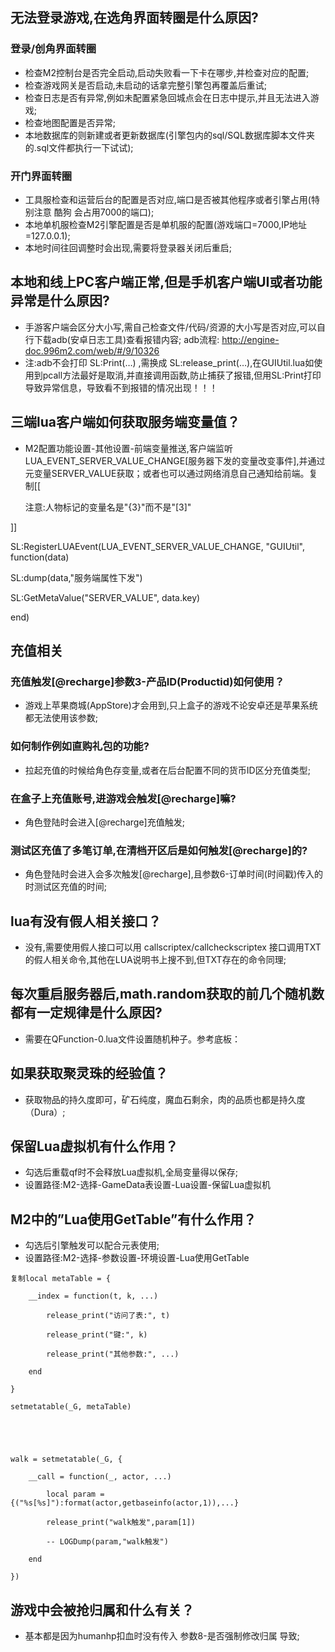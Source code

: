 ## 无法登录游戏,在选角界面转圈是什么原因?

### 登录/创角界面转圈

- 检查M2控制台是否完全启动,启动失败看一下卡在哪步,并检查对应的配置;
- 检查游戏网关是否启动,未启动的话拿完整引擎包再覆盖后重试;
- 检查日志是否有异常,例如未配置紧急回城点会在日志中提示,并且无法进入游戏;
- 检查地图配置是否异常;
- 本地数据库的则新建或者更新数据库(引擎包内的sql/SQL数据库脚本文件夹的.sql文件都执行一下试试);

### 开门界面转圈

- 工具服检查和运营后台的配置是否对应,端口是否被其他程序或者引擎占用(特别注意 酷狗 会占用7000的端口);
- 本地单机服检查M2引擎配置是否是单机服的配置(游戏端口=7000,IP地址=127.0.0.1);
- 本地时间往回调整时会出现,需要将登录器关闭后重启;

## 本地和线上PC客户端正常,但是手机客户端UI或者功能异常是什么原因?

- 手游客户端会区分大小写,需自己检查文件/代码/资源的大小写是否对应,可以自行下载adb(安卓日志工具)查看报错内容;
  adb流程: http://engine-doc.996m2.com/web/#/9/10326
- 注:adb不会打印 SL:Print(…) ,需换成 SL:release_print(…),在GUIUtil.lua如使用到pcall方法最好是取消,并直接调用函数,防止捕获了报错,但用SL:Print打印导致异常信息，导致看不到报错的情况出现！！！

## 三端lua客户端如何获取服务端变量值？

- M2配置功能设置-其他设置-前端变量推送,客户端监听LUA_EVENT_SERVER_VALUE_CHANGE[服务器下发的变量改变事件],并通过元变量SERVER_VALUE获取；或者也可以通过网络消息自己通知给前端。复制[[

  注意:人物标记的变量名是"{3}"而不是"[3]"

]]

SL:RegisterLUAEvent(LUA_EVENT_SERVER_VALUE_CHANGE, "GUIUtil", function(data)

SL:dump(data,"服务端属性下发")

SL:GetMetaValue("SERVER_VALUE", data.key)

end)

## 充值相关

### 充值触发[@recharge]参数3-产品ID(Productid)如何使用？

- 游戏上苹果商城(AppStore)才会用到,只上盒子的游戏不论安卓还是苹果系统都无法使用该参数;

### 如何制作例如直购礼包的功能?

- 拉起充值的时候给角色存变量,或者在后台配置不同的货币ID区分充值类型;

### 在盒子上充值账号,进游戏会触发[@recharge]嘛?

- 角色登陆时会进入[@recharge]充值触发;

### 测试区充值了多笔订单,在清档开区后是如何触发[@recharge]的?

- 角色登陆时会进入会多次触发[@recharge],且参数6-订单时间(时间戳)传入的时测试区充值的时间;

## lua有没有假人相关接口？

- 没有,需要使用假人接口可以用 callscriptex/callcheckscriptex 接口调用TXT的假人相关命令,其他在LUA说明书上搜不到,但TXT存在的命令同理;

## 每次重启服务器后,math.random获取的前几个随机数都有一定规律是什么原因?

- 需要在QFunction-0.lua文件设置随机种子。参考底板：

## 如果获取聚灵珠的经验值？

- 获取物品的持久度即可，矿石纯度，魔血石剩余，肉的品质也都是持久度（Dura）;

## 保留Lua虚拟机有什么作用？

- 勾选后重载qf时不会释放Lua虚拟机,全局变量得以保存;
- 设置路径:M2-选择-GameData表设置-Lua设置-保留Lua虚拟机

## M2中的”Lua使用GetTable”有什么作用？

- 勾选后引擎触发可以配合元表使用;
- 设置路径:M2-选择-参数设置-环境设置-Lua使用GetTable

```
复制local metaTable = {

    __index = function(t, k, ...)

        release_print("访问了表:", t)

        release_print("键:", k)

        release_print("其他参数:", ...)

    end

}

setmetatable(_G, metaTable)





walk = setmetatable(_G, {

    __call = function(_, actor, ...)

        local param = {("%s[%s]"):format(actor,getbaseinfo(actor,1)),...}

        release_print("walk触发",param[1])

        -- LOGDump(param,"walk触发")

    end

})
```

## 游戏中会被抢归属和什么有关？

- 基本都是因为humanhp扣血时没有传入 参数8-是否强制修改归属 导致;
